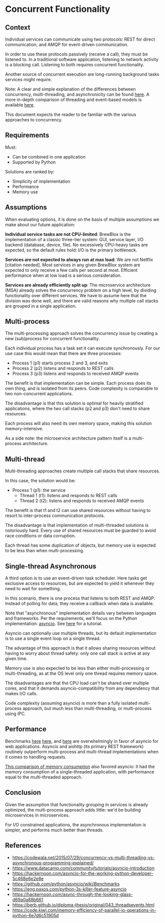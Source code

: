 # Concurrent Functionality

## Context

Individual services can communicate using two protocols: REST for direct communication, and AMQP for event-driven communication.

In order to use these protocols passively (receive a call), they must be listened to. In a traditional software application, listening to network activity is a blocking call. Listening to both requires concurrent functionality.

Another source of concurrent execution are long-running background tasks services might require.

Note: A clear and simple explanation of the differences between concurrency, multi-threading, and asynchronicity can be found [here][conc-vs-multi-vs-async]. A more in-depth comparison of threading and event-based models is available [here][threads-vs-events].

This document expects the reader to be familiar with the various approaches to concurrency. 

## Requirements

Must: 

* Can be combined in one application
* Supported by Python

Solutions are ranked by:

* Simplicity of implementation
* Performance
* Memory use

## Assumptions

When evaluating options, it is done on the basis of multiple assumptions we make about our future application:

**Individual service tasks are not CPU-limited**: BrewBlox is the implementation of a classic three-tier system: GUI, service layer, I/O backend (database, device, file). No excessively CPU-heavy tasks are expected, so the default rules hold: I/O is the primary bottleneck.

**Services are not expected to always run at max load**: We are not Netflix [citation needed]. Most services in any given BrewBlox system are expected to only receive a few calls per second at most.
Efficient performance when at low load is a serious consideration.

**Services are already efficiently split up**: The microservice architecture (MSA) already solves the concurrency problem on a high level, by dividing functionality over different services.
We have to assume here that the division was done well, and there are valid reasons why multiple call stacks are grouped in a single application.

## Multi-process

The multi-processing approach solves the concurrency issue by creating a new (sub)process for concurrent functionality.

Each individual process has a task set it can execute synchronously. For our use case this would mean that there are three processes:

* Process 1 (p1) starts process 2 and 3, and exits
* Process 2 (p2) listens and responds to REST calls
* Process 3 (p3) listens and responds to received AMQP events

The benefit is that implementation can be simple. Each process does its own thing, and is isolated from its peers. Code complexity is comparable to two non-concurrent applications.

The disadvantage is that this solution is optimal for heavily stratified applications, where the two call stacks (p2 and p3) don't need to share resources.

Each process will also need its own memory space, making this solution memory-intensive.

As a side note: the microservice architecture pattern itself is a multi-process architecture.

## Multi-thread

Multi-threading approaches create multiple call stacks that share resources.

In this case, the solution would be:

* Process 1 (p1): the service
    * Thread 1 (t1): listens and responds to REST calls
    * Thread 2 (t2): listens and responds to received AMQP events

The benefit is that t1 and t2 can use shared resources without having to resort to inter-process communication protocols.

The disadvantage is that implementation of multi-threaded solutions is notoriously hard. Every use of shared resources must be guarded to avoid race conditions or data corruption.

Each thread has some duplication of objects, but memory use is expected to be less than when multi-processing.

## Single-thread Asynchronous

A third option is to use an event-driven task scheduler. Here tasks get exclusive access to resources, but are expected to yield it whenever they need to wait for something.

In this scenario, there is one process that listens to both REST and AMQP. Instead of polling for data, they receive a callback when data is available.

Note that "asynchronous" implementation details vary between languages and frameworks. Per the requirements, we'll focus on the Python implementation: [asyncio][asyncio-introduction]. See [here][asyncio-tutorial] for a tutorial.

Asyncio can optionally use multiple threads, but its default implementation is to use a single event loop on a single thread.

The advantage of this approach is that it allows sharing resources without having to worry about thread safety: only one call stack is active at any given time.

Memory use is also expected to be less than either multi-processing or multi-threading, as at the OS level only one thread requires memory space.

The disadvantages are that the CPU load can't be shared over multiple cores, and that it demands asyncio-compatibility from any dependency that makes I/O calls.

Code complexity (assuming asyncio) is more than a fully isolated multi-process approach, but much less than multi-threading, or multi-process using IPC.

## Performance

Benchmarks [here][asyncio-benchmarks] [here][async-looking-glass], and [here][asyncio-benchmark-2] are overwhelmingly in favor of asyncio for web applications. Asyncio and aiohttp (its primary REST framework) routinely outperform multi-process and multi-thread implementations when it comes to handling requests.

[This comparison of memory consumption][memory-benchmark] also favored asyncio: it had the memory consumption of a single-threaded application, with performance equal to the multi-threaded approach.

## Conclusion

Given the assumption that functionality grouping in services is already optimized, the multi-process approach adds little: we'd be building microservices in microservices.

For I/O constrained applications, the asynchronous implementation is simpler, and performs much better than threads.



[conc-vs-multi-vs-async]: https://codewala.net/2015/07/29/concurrency-vs-multi-threading-vs-asynchronous-programming-explained/
[asyncio-introduction]: https://www.datacamp.com/community/tutorials/asyncio-introduction
[asyncio-tutorial]: https://hackernoon.com/asyncio-for-the-working-python-developer-5c468e6e2e8e
[asyncio-benchmarks]: https://github.com/python/asyncio/wiki/Benchmarks
[asyncio-benchmark-2]: https://eng.paxos.com/python-3s-killer-feature-asyncio
[async-looking-glass]: https://hackernoon.com/async-through-the-looking-glass-d69a0a88b661
[threads-vs-events]: https://berb.github.io/diploma-thesis/original/043_threadsevents.html
[memory-benchmark]: https://code.kiwi.com/memory-efficiency-of-parallel-io-operations-in-python-6e7d6c51905d


## References

* https://codewala.net/2015/07/29/concurrency-vs-multi-threading-vs-asynchronous-programming-explained/
* https://www.datacamp.com/community/tutorials/asyncio-introduction
* https://hackernoon.com/asyncio-for-the-working-python-developer-5c468e6e2e8e
* https://github.com/python/asyncio/wiki/Benchmarks
* https://eng.paxos.com/python-3s-killer-feature-asyncio
* https://hackernoon.com/async-through-the-looking-glass-d69a0a88b661
* https://berb.github.io/diploma-thesis/original/043_threadsevents.html
* https://code.kiwi.com/memory-efficiency-of-parallel-io-operations-in-python-6e7d6c51905d